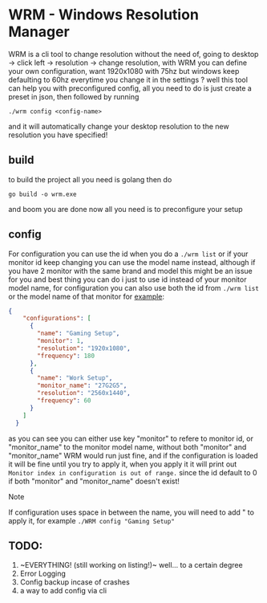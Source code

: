 # WRM - Windows Resolution Manager
WRM is a cli tool to change resolution without the need of, going to desktop -> click left -> resolution -> change resolution, with WRM you can define your own configuration, want 1920x1080 with 75hz but windows keep defaulting to 60hz everytime you change it in the settings ? well this tool can help you with preconfigured config, all you need to do is just create a preset in json, then followed by running 
```
./wrm config <config-name>
```
and it will automatically change your desktop resolution to the new resolution you have specified!

## build
to build the project all you need is golang then do 
```
go build -o wrm.exe
```
and boom you are done now all you need is to preconfigure your setup

## config
For configuration you can use the id when you do a `./wrm list` or if your monitor id keep changing you can use the model name instead, although if you have 2 monitor with the same brand and model this might be an issue for you and best thing you can do i just to use id instead of your monitor model name, for configuration you can also use both the id from `./wrm list` or the model name of that monitor for [example](https://github.com/onixldlc/WRM/blob/main/config.json):
```json
{
    "configurations": [
      {
        "name": "Gaming Setup",
        "monitor": 1,
        "resolution": "1920x1080",
        "frequency": 180
      },
      {
        "name": "Work Setup",
        "monitor_name": "27G2G5",
        "resolution": "2560x1440",
        "frequency": 60
      }
    ]
  }
```

as you can see you can either use key "monitor" to refere to monitor id, or "monitor_name" to the monitor model name, without both "monitor" and "monitor_name" WRM would run just fine, and if the configuration is loaded it will be fine until you try to apply it, when you apply it it will print out `Monitor index in configuration is out of range.` since the id default to 0 if both "monitor" and "monitor_name" doesn't exist!

> [!NOTE]
> If configuration uses space in between the name, you will need to add " to apply it, for example `./WRM config "Gaming Setup"` 


## TODO:
1. ~EVERYTHING! (still working on listing!)~ well... to a certain degree
2. Error Logging
3. Config backup incase of crashes
4. a way to add config via cli

